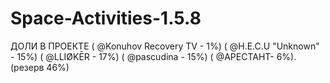 # Space-Activities-1.5.8
ДОЛИ В ПРОЕКТЕ ( @Konuhov Recovery TV  - 1%)     ( @H.E.C.U "Unknown" - 15%)     ( @LLIØKĒR - 17%)      ( @pascudina - 15%)     ( @АРЕСТАНТ- 6%). (резерв 46%) 
